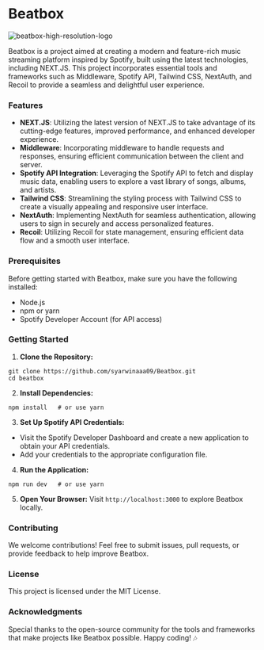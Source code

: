 # Beatbox

![beatbox-high-resolution-logo](https://github.com/syarwinaaa09/Beatbox/assets/114587158/6a9fc626-50f5-4a62-8027-4b06960e3d01)

Beatbox is a project aimed at creating a modern and feature-rich music streaming platform inspired by Spotify, built using the latest technologies, including NEXT.JS. 
This project incorporates essential tools and frameworks such as Middleware, Spotify API, Tailwind CSS, NextAuth, and Recoil to provide a seamless and delightful user experience.

### Features
* **NEXT.JS**: Utilizing the latest version of NEXT.JS to take advantage of its cutting-edge features, improved performance, and enhanced developer experience.
* **Middleware**: Incorporating middleware to handle requests and responses, ensuring efficient communication between the client and server.
* **Spotify API Integration**: Leveraging the Spotify API to fetch and display music data, enabling users to explore a vast library of songs, albums, and artists.
* **Tailwind CSS**: Streamlining the styling process with Tailwind CSS to create a visually appealing and responsive user interface.
* **NextAuth**: Implementing NextAuth for seamless authentication, allowing users to sign in securely and access personalized features.
* **Recoil**: Utilizing Recoil for state management, ensuring efficient data flow and a smooth user interface.

### Prerequisites
Before getting started with Beatbox, make sure you have the following installed:
* Node.js
* npm or yarn
* Spotify Developer Account (for API access)

### Getting Started
1. **Clone the Repository:**
```
git clone https://github.com/syarwinaaa09/Beatbox.git
cd beatbox
```
2. **Install Dependencies:**
```
npm install   # or use yarn
```
3. **Set Up Spotify API Credentials:**
* Visit the Spotify Developer Dashboard and create a new application to obtain your API credentials.
* Add your credentials to the appropriate configuration file.
4. **Run the Application:**
```
npm run dev   # or use yarn
```
5. **Open Your Browser:**
Visit `http://localhost:3000` to explore Beatbox locally.

### Contributing
We welcome contributions! Feel free to submit issues, pull requests, or provide feedback to help improve Beatbox.

### License
This project is licensed under the MIT License.

### Acknowledgments
Special thanks to the open-source community for the tools and frameworks that make projects like Beatbox possible.
Happy coding! 🎶
